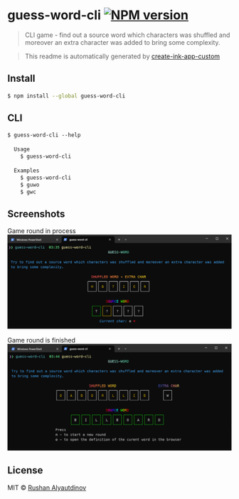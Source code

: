 # guess-word-cli [![NPM version][npm-image]][npm-url]

> CLI game - find out a source word which characters was shuffled and moreover an extra character was added to bring some complexity.

> This readme is automatically generated by [create-ink-app-custom](https://github.com/akgondber/create-ink-app-custom)

## Install

```bash
$ npm install --global guess-word-cli
```

## CLI

```
$ guess-word-cli --help

  Usage
    $ guess-word-cli

  Examples
    $ guess-word-cli
    $ guwo
    $ gwc
```

## Screenshots

Game round in process
![game-round-in-process](media/guess-word-cli-demo.png)

Game round is finished
![game-round-finished](media/guess-word-cli-demo-2.png)

## License

MIT © [Rushan Alyautdinov](https://github.com/akgondber)

[npm-image]: https://img.shields.io/npm/v/guess-word-cli.svg?style=flat
[npm-url]: https://npmjs.org/package/guess-word-cli
